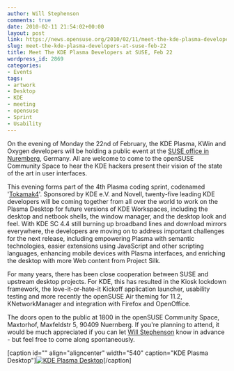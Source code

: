 ```yaml
---
author: Will Stephenson
comments: true
date: 2010-02-11 21:54:02+00:00
layout: post
link: https://news.opensuse.org/2010/02/11/meet-the-kde-plasma-developers-at-suse-feb-22/
slug: meet-the-kde-plasma-developers-at-suse-feb-22
title: Meet The KDE Plasma Developers at SUSE, Feb 22
wordpress_id: 2869
categories:
- Events
tags:
- artwork
- Desktop
- KDE
- meeting
- opensuse
- Sprint
- Usability
---
```


On the evening of Monday the 22nd of February, the KDE Plasma, KWin and Oxygen developers will be holding a public event at the [SUSE office in Nuremberg](//www.novell.com/de-de/company/contact/gs-nuernberg/), Germany.  All are welcome to come to the openSUSE Community Space to hear the KDE hackers present their vision of the state of the art in user interfaces.

This evening forms part of the 4th Plasma coding sprint, codenamed '[Tokamak4](//techbase.kde.org/Projects/Plasma/Tokamak4)'.  Sponsored by KDE e.V. and Novell, twenty-five leading KDE developers will be coming together from all over the world to work on the Plasma Desktop for future versions of KDE Workspaces, including the desktop and netbook shells, the window manager, and the desktop look and feel.  With KDE SC 4.4 still burning up broadband lines and download mirrors everywhere, the developers are moving on to address important challenges for the next release, including empowering Plasma with semantic technologies, easier extensions using JavaScript and other scripting languages, enhancing mobile devices with Plasma interfaces, and enriching the desktop with more Web content from Project Silk.

For many years, there has been close cooperation between SUSE and upstream desktop projects.  For KDE, this has resulted in the Kiosk lockdown framework, the love-it-or-hate-it Kickoff application launcher, usability testing and more recently the openSUSE Air theming for 11.2, KNetworkManager and integration with Firefox and OpenOffice.

The doors open to the public at 1800 in the openSUSE Community Space, Maxtorhof, Maxfeldstr 5, 90409 Nuernberg.  If you're planning to attend, it would be much appreciated if you can let [Will Stephenson](mailto:wstephenson@novell.com) know in advance - but feel free to come along spontaneously.

[caption id="" align="aligncenter" width="540" caption="KDE Plasma Desktop"][![KDE Plasma Desktop](//www.kde.org/announcements/4.4/screenshots/thumbs/social-web-widgets_thumb.jpg)](//www.kde.org/announcements/4.4/screenshots/thumbs/social-web-widgets_thumb.jpg)[/caption]
